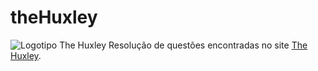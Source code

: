 # theHuxley

![Logotipo The Huxley](./hux.png) Resolução de questões encontradas no site [The Huxley](https://www.thehuxley.com/).
